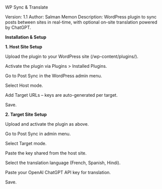 WP Sync & Translate

Version: 1.1
Author: Salman Memon
Description: WordPress plugin to sync posts between sites in real-time, with optional on-site translation powered by ChatGPT.

**Installation & Setup**

**1. Host Site Setup**

Upload the plugin to your WordPress site (/wp-content/plugins/).

Activate the plugin via Plugins > Installed Plugins.

Go to Post Sync in the WordPress admin menu.

Select Host mode.

Add Target URLs – keys are auto-generated per target.

Save.


**2. Target Site Setup**

Upload and activate the plugin as above.

Go to Post Sync in admin menu.

Select Target mode.

Paste the key shared from the host site.

Select the translation language (French, Spanish, Hindi).

Paste your OpenAI ChatGPT API key for translation.

Save.
